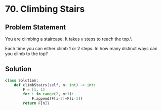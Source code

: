 # 70. Climbing Stairs

## Problem Statement

You are climbing a staircase. It takes `n` steps to reach the top.\

Each time you can either climb 1 or 2 steps. In how many distinct ways can you climb to the top?

## Solution

```python
class Solution:
    def climbStairs(self, n: int) -> int:
        F = [1, 1]
        for i in range(2, n+1):
            F.append(F[i-2]+F[i-1])
        return F[n]}
